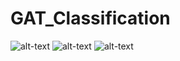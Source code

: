 # GAT_Classification
![alt-text](https://github.com/claCase/GAT_Classification/Images/loss_acc_prec.png)
![alt-text](https://github.com/claCase/GAT_Classification/Images/confusion.png)
![alt-text](https://github.com/claCase/GAT_Classification/Images/tsne_embeddings.png)
